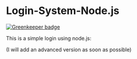 # Login-System-Node.js

[![Greenkeeper badge](https://badges.greenkeeper.io/MrDataScientist/Login-System-Node.js.svg)](https://greenkeeper.io/)

This is a simple login using node.js:

(I will add an advanced version as soon as possible)
